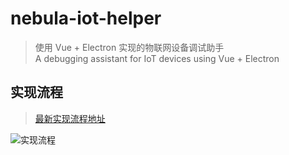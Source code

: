 # nebula-iot-helper

> 使用 Vue + Electron 实现的物联网设备调试助手  
> A debugging assistant for IoT devices using Vue + Electron  

## 实现流程
> [最新实现流程地址](https://www.processon.com/view/link/5f3e8a635653bb06f2dd9fb8)


![实现流程](http://assets.processon.com/chart_image/5f3e8a62079129531b6a5714.png)

